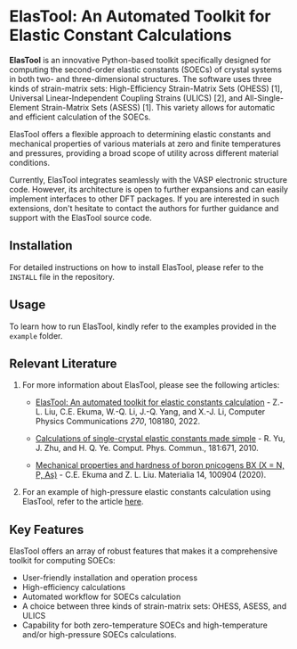 # ElasTool: An Automated Toolkit for Elastic Constant Calculations 

**ElasTool** is an innovative Python-based toolkit specifically designed for computing the second-order elastic constants (SOECs) of crystal systems in both two- and three-dimensional structures. The software uses three kinds of strain-matrix sets: High-Efficiency Strain-Matrix Sets (OHESS) [1], Universal Linear-Independent Coupling Strains (ULICS) [2], and All-Single-Element Strain-Matrix Sets (ASESS) [1]. This variety allows for automatic and efficient calculation of the SOECs. 

ElasTool offers a flexible approach to determining elastic constants and mechanical properties of various materials at zero and finite temperatures and pressures, providing a broad scope of utility across different material conditions. 

Currently, ElasTool integrates seamlessly with the VASP electronic structure code. However, its architecture is open to further expansions and can easily implement interfaces to other DFT packages. If you are interested in such extensions, don't hesitate to contact the authors for further guidance and support with the ElasTool source code.

## Installation 

For detailed instructions on how to install ElasTool, please refer to the `INSTALL` file in the repository. 

## Usage 

To learn how to run ElasTool, kindly refer to the examples provided in the `example` folder. 

## Relevant Literature

1. For more information about ElasTool, please see the following articles:

    * [ElasTool: An automated toolkit for elastic constants calculation](https://www.sciencedirect.com/science/article/abs/pii/S0010465521002927) - Z.-L. Liu, C.E. Ekuma, W.-Q. Li, J.-Q. Yang, and X.-J. Li, Computer Physics Communications *270*, 108180, 2022.
       
    * [Calculations of single-crystal elastic constants made simple](https://arxiv.org/abs/2002.06535) - R. Yu, J. Zhu, and H. Q. Ye. Comput. Phys. Commun., 181:671, 2010.
    
    * [Mechanical properties and hardness of boron pnicogens BX (X = N, P, As)](https://doi.org/10.1016/j.mtla.2020.100904) - C.E. Ekuma and Z. L. Liu. Materialia 14, 100904 (2020). 

3. For an example of high-pressure elastic constants calculation using ElasTool, refer to the article [here](https://arxiv.org/abs/2005.04331).

## Key Features

ElasTool offers an array of robust features that makes it a comprehensive toolkit for computing SOECs:

* User-friendly installation and operation process
* High-efficiency calculations 
* Automated workflow for SOECs calculation
* A choice between three kinds of strain-matrix sets: OHESS, ASESS, and ULICS
* Capability for both zero-temperature SOECs and high-temperature and/or high-pressure SOECs calculations.
